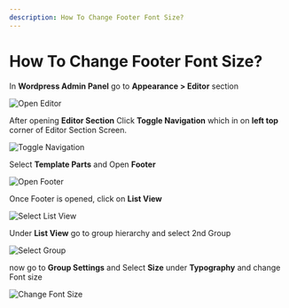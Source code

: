 ```yaml
---
description: How To Change Footer Font Size?
---
```


# How To Change Footer Font Size?

In **Wordpress Admin Panel** go to **Appearance > Editor** section

![Open Editor](/img/tutorial/cffs1OpenEditor.png)

After opening **Editor Section** Click **Toggle Navigation** which in on **left top** corner of Editor Section Screen.

![Toggle Navigation](/img/tutorial/cffs2toggleNavigation.png)

Select **Template Parts** and Open **Footer**

![Open Footer](/img/tutorial/cffs3openFooter.png)

Once Footer is opened, click on **List View**

![Select List View](/img/tutorial/cffs4SelectListView.png)

Under **List View** go to group hierarchy and select 2nd Group

![Select Group](/img/tutorial/cffs5selectGroup.png)

now go to **Group Settings** and Select **Size** under **Typography** and change Font size

![Change Font Size](/img/tutorial/cffs6ChangeFontSize.png)







